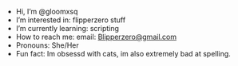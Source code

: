 - Hi, I’m @gloomxsq
- I’m interested in: flipperzero stuff
- I’m currently learning: scripting
- How to reach me: email: Blipperzero@gmail.com
- Pronouns: She/Her
- Fun fact: Im obsessd with cats, im also extremely bad at spelling.

<!---
gloomxsq/gloomxsq is a ✨ special ✨ repository because its `README.md` (this file) appears on your GitHub profile.
You can click the Preview link to take a look at your changes.
--->
